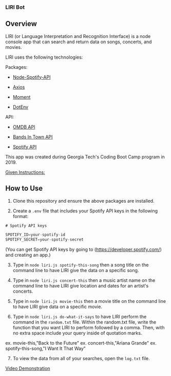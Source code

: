 ### LIRI Bot

## Overview

LIRI (or Language Interpretation and Recognition Interface) is a node console app that can search and return data on songs, concerts, and movies.

LIRI uses the following technologies:

  Packages:

  * [Node-Spotify-API](https://www.npmjs.com/package/node-spotify-api)

  * [Axios](https://www.npmjs.com/package/axios)

  * [Moment](https://www.npmjs.com/package/moment)

  * [DotEnv](https://www.npmjs.com/package/dotenv)

  API:

  * [OMDB API](http://www.omdbapi.com) 

  * [Bands In Town API](http://www.artists.bandsintown.com/bandsintown-api)

  * [Spotify API](https://developer.spotify.com/documentation/web-api/)

This app was created during Georgia Tech's Coding Boot Camp program in 2019.

[Given Instructions:](/homework_instructions.md)
  
## How to Use

1. Clone this repository and ensure the above packages are installed.

2. Create a `.env` file that includes your Spotify API keys in the following format:

```js
# Spotify API keys

SPOTIFY_ID=your-spotify-id
SPOTIFY_SECRET=your-spotify-secret
```
(You can get Spotify API keys by going to (https://developer.spotify.com/) and creating an app.)

3. Type in `node liri.js spotify-this-song` then a song title on the command line to have LIRI give the data on a specific song.

4. Type in `node liri.js concert-this` then a music artist name on the command line to have LIRI give location and dates for an artist's concerts.

5. Type in `node liri.js movie-this` then a movie title on the command line to have LIRI give data on a specific movie.

6. Type in `node liri.js do-what-it-says` to have LIRI perform the command in the `random.txt` file. Within the random.txt file, write the function that you want LIRI to perform followed by a comma. Then, with no extra space include your query inside of quotation marks.

  ex. movie-this,"Back to the Future"
  ex. concert-this,"Ariana Grande"
  ex. spotify-this-song,"I Want It That Way"

7. To view the data from all of your searches, open the `log.txt` file.
    
[Video Demonstration](https://drive.google.com/file/d/1yd2Bjn9KSL1-udKSWDzyWylPGjrR3Y9L/view)

